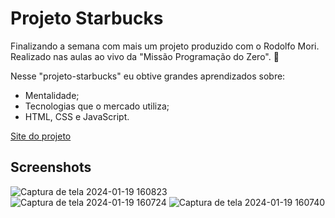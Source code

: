 # Projeto Starbucks

Finalizando a semana com mais um projeto produzido com o Rodolfo Mori. Realizado nas aulas ao vivo da "Missão Programação do Zero". 🚀

Nesse "projeto-starbucks" eu obtive grandes aprendizados sobre:

- Mentalidade;
- Tecnologias que o mercado utiliza;
- HTML, CSS e JavaScript.

[Site do projeto]( https://phaelstavares.github.io/projeto-starbucks/)

## Screenshots

![Captura de tela 2024-01-19 160823](https://github.com/phaelstavares/projeto-starbucks/assets/77020757/6c666791-3c7b-4500-baa1-e35b899603a5)
![Captura de tela 2024-01-19 160724](https://github.com/phaelstavares/projeto-starbucks/assets/77020757/4c591906-fbb4-4852-be7d-0cd1cfa6947e)
![Captura de tela 2024-01-19 160740](https://github.com/phaelstavares/projeto-starbucks/assets/77020757/678f87dc-bb77-44b5-b646-e5497244ce44)
